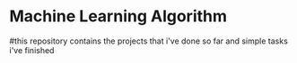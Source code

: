 # Machine Learning Algorithm
#this repository contains the projects that i've done so far and simple tasks i've finished 
